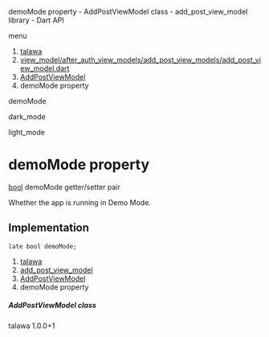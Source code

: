 




demoMode property - AddPostViewModel class - add\_post\_view\_model library - Dart API







menu

1. [talawa](../../index.html)
2. [view\_model/after\_auth\_view\_models/add\_post\_view\_models/add\_post\_view\_model.dart](../../file-___home_harshil_Desktop_open-source_palisadoes_talawa_lib_view_model_after_auth_view_models_add_post_view_models_add_post_view_model/)
3. [AddPostViewModel](../../file-___home_harshil_Desktop_open-source_palisadoes_talawa_lib_view_model_after_auth_view_models_add_post_view_models_add_post_view_model/AddPostViewModel-class.html)
4. demoMode property

demoMode


dark\_mode

light\_mode




# demoMode property


[bool](https://api.flutter.dev/flutter/dart-core/bool-class.html)
demoMode
getter/setter pair

Whether the app is running in Demo Mode.


## Implementation

```
late bool demoMode;
```

 


1. [talawa](../../index.html)
2. [add\_post\_view\_model](../../file-___home_harshil_Desktop_open-source_palisadoes_talawa_lib_view_model_after_auth_view_models_add_post_view_models_add_post_view_model/)
3. [AddPostViewModel](../../file-___home_harshil_Desktop_open-source_palisadoes_talawa_lib_view_model_after_auth_view_models_add_post_view_models_add_post_view_model/AddPostViewModel-class.html)
4. demoMode property

##### AddPostViewModel class





talawa
1.0.0+1






